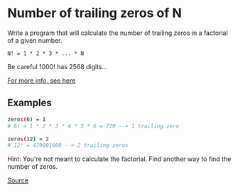 # Number of trailing zeros of N

Write a program that will calculate the number of trailing zeros
in a factorial of a given number.

`N! = 1 * 2 * 3 * ... * N`

Be careful 1000! has 2568 digits...

[For more info, see here](http://mathworld.wolfram.com/Factorial.html)

## Examples

```bash
zeros(6) = 1
# 6! = 1 * 2 * 3 * 4 * 5 * 6 = 720 --> 1 trailing zero

zeros(12) = 2
# 12! = 479001600 --> 2 trailing zeros
```

Hint: You're not meant to calculate the factorial. Find another way to
find the number of zeros.

[Source](https://www.codewars.com/kata/52f787eb172a8b4ae1000a34)